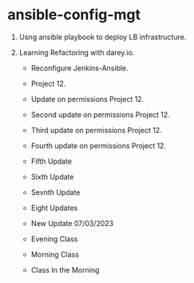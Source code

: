 # ansible-config-mgt

1. Usng ansible playbook to deploy LB infrastructure.

2. Learning Refactoring with darey.io.
    - Reconfigure Jenkins-Ansible.
    - Project 12.
    - Update on permissions Project 12.
    - Second update on permissions Project 12.
    - Third update on permissions Project 12.
    - Fourth update on permissions Project 12.
    - Fifth Update
    - Sixth Update
    - Sevnth Update
    - Eight Updates

    - New Update 07/03/2023
    - Evening Class
    - Morning Class
    - Class In the Morning
    